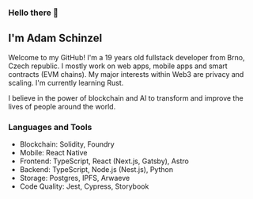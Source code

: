 ### Hello there 👋
## I'm Adam Schinzel

Welcome to my GitHub! I'm a 19 years old fullstack developer from Brno, Czech republic. I mostly work on web apps, mobile apps and smart contracts (EVM chains). My major interests within Web3 are privacy and scaling. I'm currently learning Rust.

I believe in the power of blockchain and AI to transform and improve the lives of people around the world.

### Languages and Tools

- Blockchain: Solidity, Foundry
- Mobile: React Native
- Frontend: TypeScript, React (Next.js, Gatsby), Astro
- Backend: TypeScript, Node.js (Nest.js), Python
- Storage: Postgres, IPFS, Arwaeve
- Code Quality: Jest, Cypress, Storybook
